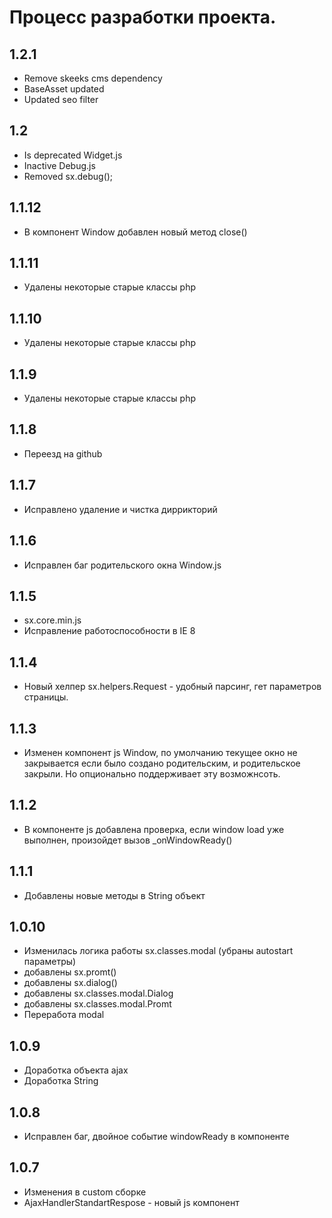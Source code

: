 Процесс разработки проекта.
==============

1.2.1
-----------------
  * Remove skeeks cms dependency
  * BaseAsset updated
  * Updated seo filter

1.2
-----------------
  * Is deprecated Widget.js
  * Inactive Debug.js
  * Removed sx.debug();

1.1.12
-----------------
  * В компонент Window добавлен новый метод close()

1.1.11
-----------------
  * Удалены некоторые старые классы php

1.1.10
-----------------
  * Удалены некоторые старые классы php

1.1.9
-----------------
  * Удалены некоторые старые классы php

1.1.8
-----------------
  * Переезд на github

1.1.7
-----------------
  * Исправлено удаление и чистка диррикторий

1.1.6
-----------------
  * Исправлен баг родительского окна Window.js

1.1.5
-----------------
  * sx.core.min.js
  * Исправление работоспособности в IE 8 
  
1.1.4
-----------------
  * Новый хелпер sx.helpers.Request - удобный парсинг, гет параметров страницы.
  
1.1.3
-----------------
  * Изменен компонент js Window, по умолчанию текущее окно не закрывается если было создано родительским, и родительское закрыли. Но опционально поддерживает эту возможнсоть.

1.1.2
-----------------
  * В компоненте js добавлена проверка, если window load уже выполнен, произойдет вызов _onWindowReady()

1.1.1
-----------------
  * Добавлены новые методы в String объект

1.0.10
-----------------
  * Изменилась логика работы sx.classes.modal (убраны autostart параметры)
  * добавлены sx.promt()
  * добавлены sx.dialog()
  * добавлены sx.classes.modal.Dialog
  * добавлены sx.classes.modal.Promt
  * Переработа modal

1.0.9
-----------------
  * Доработка объекта ajax
  * Доработка String

1.0.8
-----------------
  * Исправлен баг, двойное событие windowReady в компоненте

1.0.7
-----------------
  * Изменения в custom сборке
  * AjaxHandlerStandartRespose - новый js компонент
